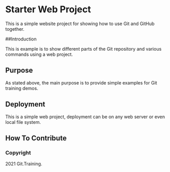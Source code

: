# Starter Web Project

This is a simple website project for showing how to use Git and GitHub together.

##Introduction

This is example is to show different parts of the Git repository and various commands using a web project.

## Purpose

As stated above, the main purpose is to provide simple examples for Git training demos. 

## Deployment

This is a simple web project, deployment can be on any web server or even local file system. 

## How To Contribute

### Copyright

2021 Git.Training.